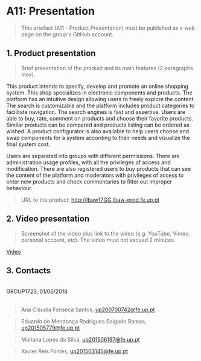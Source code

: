 # A11: Presentation
 
> This artefact (A11 - Product Presentation) must be published as a web page on the group's GitHub account.
 
## 1. Product presentation
 
> Brief presentation of the product and its main features (2 paragraphs max).

This product intends to specify, develop and promote an online shopping system. This shop specializes in electronic components and products. The platform has an intuitive design allowing users to freely explore the content. The search is customizable and the platform includes product categories to facilitate navigation. The search engines is fast and assertive. Users are able to buy, rate, comment on products and choose their favorite products. Similar products can be compared and products listing can be ordered as wished. A product configurator is also available to help users choose and swap components for a system according to their needs and visualize the final system cost.

Users are separated into groups with different permissions. There are administration usage profiles, with all the privileges of access and modification. There  are also registered users to buy products that can see the content of the platform and moderators with privileges of access to enter new products and check commentaries to filter out improper behaviour.
 
> URL to the product: http://lbaw17GG.lbaw-prod.fe.up.pt
 
## 2. Video presentation
 
> Screenshot of the video plus link to the video (e.g. YouTube, Vimeo, personal account, etc).
> The video must not exceed 2 minutes.

[Video](https://youtu.be/F8kiHiW1qB0)
 
## 3. Contacts
 
<br>
GROUP1723, 01/06/2018
<br>
<br>

> Ana Cláudia Fonseca Santos, up200700742@fe.up.pt

> Eduardo de Mendonça Rodrigues Salgado Ramos, up201505779@fe.up.pt

> Mariana Lopes da Silva, up201506197@fe.up.pt

> Xavier Reis Fontes, up201503145@fe.up.pt
